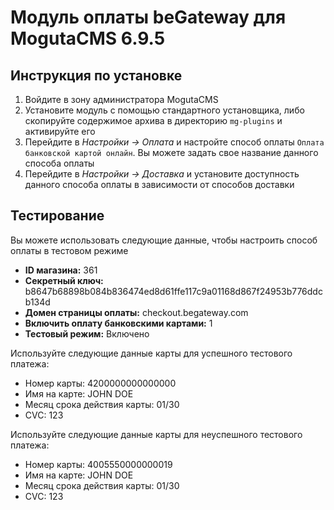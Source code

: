 # Модуль оплаты ﻿beGateway для MogutaCMS 6.9.5

## Инструкция по установке

1. Войдите в зону администратора MogutaCMS
2. Установите модуль с помощью стандартного установщика, либо скопируйте содержимое архива в директорию `mg-plugins` и активируйте его
3. Перейдите в _Настройки → Оплата_ и настройте способ оплаты `Оплата банковской картой онлайн`. Вы можете задать свое название данного способа оплаты
4. Перейдите в _Настройки → Доставка_ и установите доступность данного способа оплаты в зависимости от способов доставки

## Тестирование

Вы можете использовать следующие данные, чтобы настроить способ оплаты в тестовом режиме

  * __ID магазина:__ 361
  * __Секретный ключ:__ b8647b68898b084b836474ed8d61ffe117c9a01168d867f24953b776ddcb134d
  * __Домен страницы оплаты:__ checkout.begateway.com
  * __Включить оплату банковскими картами:__ 1
  * __Тестовый режим:__ Включено

Используйте следующие данные карты для успешного тестового платежа:

  * Номер карты: 4200000000000000
  * Имя на карте: JOHN DOE
  * Месяц срока действия карты: 01/30
  * CVC: 123

Используйте следующие данные карты для неуспешного тестового платежа:

  * Номер карты: 4005550000000019
  * Имя на карте: JOHN DOE
  * Месяц срока действия карты: 01/30
  * CVC: 123
